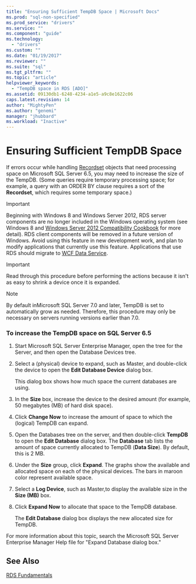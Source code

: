 ```yaml
---
title: "Ensuring Sufficient TempDB Space | Microsoft Docs"
ms.prod: "sql-non-specified"
ms.prod_service: "drivers"
ms.service: ""
ms.component: "guide"
ms.technology:
  - "drivers"
ms.custom: ""
ms.date: "01/19/2017"
ms.reviewer: ""
ms.suite: "sql"
ms.tgt_pltfrm: ""
ms.topic: "article"
helpviewer_keywords: 
  - "TempDB space in RDS [ADO]"
ms.assetid: 09130db1-6248-4234-a1e5-a9c8e1622c06
caps.latest.revision: 14
author: "MightyPen"
ms.author: "genemi"
manager: "jhubbard"
ms.workload: "Inactive"
---
```

# Ensuring Sufficient TempDB Space
If errors occur while handling [Recordset](../../../ado/reference/ado-api/recordset-object-ado.md) objects that need processing space on Microsoft SQL Server 6.5, you may need to increase the size of the TempDB. (Some queries require temporary processing space; for example, a query with an ORDER BY clause requires a sort of the **Recordset**, which requires some temporary space.)  
  
> [!IMPORTANT]
>  Beginning with Windows 8 and Windows Server 2012, RDS server components are no longer included in the Windows operating system (see Windows 8 and [Windows Server 2012 Compatibility Cookbook](https://www.microsoft.com/en-us/download/details.aspx?id=27416) for more detail). RDS client components will be removed in a future version of Windows. Avoid using this feature in new development work, and plan to modify applications that currently use this feature. Applications that use RDS should migrate to [WCF Data Service](http://go.microsoft.com/fwlink/?LinkId=199565).  
  
> [!IMPORTANT]
>  Read through this procedure before performing the actions because it isn't as easy to shrink a device once it is expanded.  
  
> [!NOTE]
>  By default inMicrosoft SQL Server 7.0 and later, TempDB is set to automatically grow as needed. Therefore, this procedure may only be necessary on servers running versions earlier than 7.0.  
  
### To increase the TempDB space on SQL Server 6.5  
  
1.  Start Microsoft SQL Server Enterprise Manager, open the tree for the Server, and then open the Database Devices tree.  
  
2.  Select a (physical) device to expand, such as Master, and double-click the device to open the **Edit Database Device** dialog box.  
  
     This dialog box shows how much space the current databases are using.  
  
3.  In the **Size** box, increase the device to the desired amount (for example, 50 megabytes (MB) of hard disk space).  
  
4.  Click **Change Now** to increase the amount of space to which the (logical) TempDB can expand.  
  
5.  Open the Databases tree on the server, and then double-click **TempDB** to open the **Edit Database** dialog box. The **Database** tab lists the amount of space currently allocated to TempDB (**Data Size**). By default, this is 2 MB.  
  
6.  Under the **Size** group, click **Expand**. The graphs show the available and allocated space on each of the physical devices. The bars in maroon color represent available space.  
  
7.  Select a **Log Device**, such as Master,to display the available size in the **Size (MB)** box.  
  
8.  Click **Expand Now** to allocate that space to the TempDB database.  
  
     The **Edit Database** dialog box displays the new allocated size for TempDB.  
  
 For more information about this topic, search the Microsoft SQL Server Enterprise Manager Help file for "Expand Database dialog box."  
  
## See Also  
 [RDS Fundamentals](../../../ado/guide/remote-data-service/rds-fundamentals.md)


